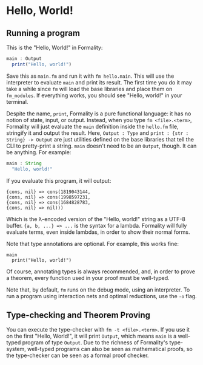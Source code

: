 # Hello, World!

## Running a program

This is the "Hello, World!" in Formality:

```javascript
main : Output
  print("Hello, world!")
```

Save this as `main.fm` and run it with `fm hello.main`. This will use the interpreter to evaluate `main` and print its result. The first time you do it may take a while since `fm` will load the base libraries and place them on `fm_modules`. If everything works, you should see "Hello, world!" in your terminal.

Despite the name, `print`, Formality is a pure functional language: it has no notion of state, input, or output. Instead, when you type `fm <file>.<term>`, Formality will just evaluate the `main` definition inside the `hello.fm` file, stringify it and output the result. Here, `Output : Type` and `print : {str : String} -> Output` are just utilities defined on the base libraries that tell the CLI to pretty-print a string. `main` doesn't need to be an `Output`, though. It can be anything. For example:

```javascript
main : String
  "Hello, world!"
```

If you evaluate this program, it will output:

```
{cons, nil} => cons(1819043144,
{cons, nil} => cons(1998597231,
{cons, nil} => cons(1684828783,
{cons, nil} => nil)))
```

Which is the λ-encoded version of the "Hello, world!" string as a UTF-8 buffer. `{a, b, ...} => ...` is the syntax for a lambda. Formality will fully evaluate terms, even inside lambdas, in order to show their normal forms.

Note that type annotations are optional. For example, this works fine:

```
main
  print("Hello, world!")
```

Of course, annotating types is always recommended, and, in order to prove a theorem, every function used in your proof must be well-typed.

Note that, by default, `fm` runs on the debug mode, using an interpreter. To run a program using interaction nets and optimal reductions, use the `-o` flag.

## Type-checking and Theorem Proving

You can execute the type-checker with `fm -t <file>.<term>`. If you use it on the first "Hello, World!", it will print `Output`, which means `main` is a well-typed program of type `Output`. Due to the richness of Formality's type-system, well-typed programs can also be seen as mathematical proofs, so the type-checker can be seen as a formal proof checker. 
